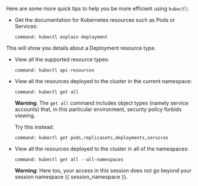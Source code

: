 Here are some more quick tips to help you be more efficient using `kubectl`:

- Get the documentation for Kubernetes resources such as Pods or Services:

    ```terminal:execute
    command: kubectl explain deployment
    ```

This will show you details about a Deployment resource type.

- View all the supported resource types:

    ```terminal:execute
    command: kubectl api-resources
    ```

- View all the resources deployed to the cluster in the current namespace:

    ```terminal:execute
    command: kubectl get all
    ```

    **Warning**: The `get all` command includes object types (namely service accounts) that, in this particular environment, security policy forbids viewing.

    Try this instead:

    ```terminal:execute
    command: kubectl get pods,replicasets,deployments,services
    ```

- View all the resources deployed to the cluster in all of the namespaces:

    ```terminal:execute
    command: kubectl get all --all-namespaces
    ```

    **Warning**: Here too, your access in this session does not go beyond your session namespace {{ session_namespace }}.
